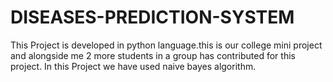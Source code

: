# DISEASES-PREDICTION-SYSTEM
This Project is developed in python language.this is our college mini project and alongside me 2 more students in a group has contributed for this project.
In this Project we have used naive bayes algorithm.
